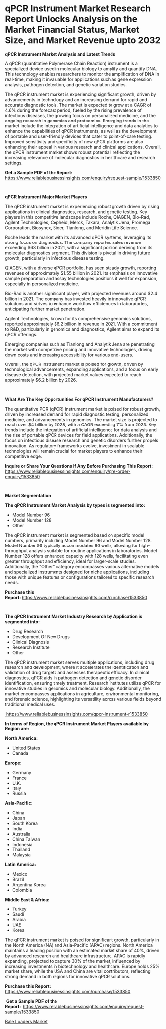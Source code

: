 <p><h1>qPCR Instrument Market Research Report Unlocks Analysis on the Market Financial Status, Market Size, and Market Revenue upto 2032</h1></p><p><strong>qPCR Instrument Market Analysis and Latest Trends</strong></p>
<p><p>A qPCR (quantitative Polymerase Chain Reaction) instrument is a specialized device used in molecular biology to amplify and quantify DNA. This technology enables researchers to monitor the amplification of DNA in real-time, making it invaluable for applications such as gene expression analysis, pathogen detection, and genetic variation studies.</p><p>The qPCR instrument market is experiencing significant growth, driven by advancements in technology and an increasing demand for rapid and accurate diagnostic tools. The market is expected to grow at a CAGR of 4.6% during the forecast period, fueled by the rising prevalence of infectious diseases, the growing focus on personalized medicine, and the ongoing research in genomics and proteomics. Emerging trends in the market include the integration of artificial intelligence and data analytics to enhance the capabilities of qPCR instruments, as well as the development of portable and user-friendly devices that cater to point-of-care testing. Improved sensitivity and specificity of new qPCR platforms are also enhancing their appeal in various research and clinical applications. Overall, the qPCR instrument market shows robust potential, reflecting the increasing relevance of molecular diagnostics in healthcare and research settings.</p></p>
<p><strong>Get a Sample PDF of the Report:&nbsp;</strong> <a href="https://www.reliablebusinessinsights.com/enquiry/request-sample/1533850?utm_campaign=2109&utm_medium=2&utm_source=Github&utm_content=ia&utm_term=17022025&utm_id=qpcr-instrument">https://www.reliablebusinessinsights.com/enquiry/request-sample/1533850</a></p>
<p>&nbsp;</p>
<p><strong>qPCR Instrument Major Market Players</strong></p>
<p><p>The qPCR instrument market is experiencing robust growth driven by rising applications in clinical diagnostics, research, and genetic testing. Key players in this competitive landscape include Roche, QIAGEN, Bio-Rad, Agilent Technologies, Cepheid, Merck, Takara, Analytik Jena, Promega Corporation, Biosynex, Bioer, Tianlong, and Meridin Life Science.</p><p>Roche leads the market with its advanced qPCR systems, leveraging its strong focus on diagnostics. The company reported sales revenue exceeding $63 billion in 2021, with a significant portion deriving from its molecular diagnostics segment. This division is pivotal in driving future growth, particularly in infectious disease testing.</p><p>QIAGEN, with a diverse qPCR portfolio, has seen steady growth, reporting revenues of approximately $1.55 billion in 2021. Its emphasis on innovative sample preparation and assay technologies positions it well for expansion, especially in personalized medicine.</p><p>Bio-Rad is another significant player, with projected revenues around $2.4 billion in 2021. The company has invested heavily in innovative qPCR solutions and strives to enhance workflow efficiencies in laboratories, anticipating further market penetration.</p><p>Agilent Technologies, known for its comprehensive genomics solutions, reported approximately $6.2 billion in revenue in 2021. With a commitment to R&D, particularly in genomics and diagnostics, Agilent aims to expand its qPCR offerings.</p><p>Emerging companies such as Tianlong and Analytik Jena are penetrating the market with competitive pricing and innovative technologies, driving down costs and increasing accessibility for various end-users.</p><p>Overall, the qPCR instrument market is poised for growth, driven by technological advancements, expanding applications, and a focus on early disease detection, with projected market values expected to reach approximately $6.2 billion by 2026.</p></p>
<p>&nbsp;</p>
<p><strong>What Are The Key Opportunities For qPCR Instrument Manufacturers?</strong></p>
<p><p>The quantitative PCR (qPCR) instrument market is poised for robust growth, driven by increased demand for rapid diagnostic testing, personalized medicine, and advancements in genomics. The market size is projected to reach over $4 billion by 2028, with a CAGR exceeding 7% from 2023. Key trends include the integration of artificial intelligence for data analysis and the rise of portable qPCR devices for field applications. Additionally, the focus on infectious disease research and genetic disorders further propels innovation. As regulatory frameworks evolve, investment in scalable technologies will remain crucial for market players to enhance their competitive edge.</p></p>
<p><strong>Inquire or Share Your Questions If Any Before Purchasing This Report:</strong> <a href="https://www.reliablebusinessinsights.com/enquiry/pre-order-enquiry/1533850?utm_campaign=2109&utm_medium=2&utm_source=Github&utm_content=ia&utm_term=17022025&utm_id=qpcr-instrument">https://www.reliablebusinessinsights.com/enquiry/pre-order-enquiry/1533850</a></p>
<p>&nbsp;</p>
<p><strong>Market Segmentation</strong></p>
<p><strong>The qPCR Instrument Market Analysis by types is segmented into:</strong></p>
<p><ul><li>Model Number 96</li><li>Model Number 128</li><li>Other</li></ul></p>
<p><p>The qPCR instrument market is segmented based on specific model numbers, primarily including Model Number 96 and Model Number 128. Model Number 96 typically accommodates 96 wells, allowing for high-throughput analysis suitable for routine applications in laboratories. Model Number 128 offers enhanced capacity with 128 wells, facilitating even greater throughput and efficiency, ideal for larger-scale studies. Additionally, the "Other" category encompasses various alternative models and specialized instruments designed for niche applications, including those with unique features or configurations tailored to specific research needs.</p></p>
<p><strong>Purchase this Report:&nbsp;</strong><a href="https://www.reliablebusinessinsights.com/purchase/1533850?utm_campaign=2109&utm_medium=2&utm_source=Github&utm_content=ia&utm_term=17022025&utm_id=qpcr-instrument">https://www.reliablebusinessinsights.com/purchase/1533850</a></p>
<p>&nbsp;</p>
<p><strong>The qPCR Instrument Market Industry Research by Application is segmented into:</strong></p>
<p><ul><li>Drug Research</li><li>Development Of New Drugs</li><li>Clinical Diagnosis</li><li>Research Institute</li><li>Other</li></ul></p>
<p><p>The qPCR instrument market serves multiple applications, including drug research and development, where it accelerates the identification and validation of drug targets and assesses therapeutic efficacy. In clinical diagnostics, qPCR aids in pathogen detection and genetic disorder identification, ensuring timely treatment. Research institutes utilize qPCR for innovative studies in genomics and molecular biology. Additionally, the market encompasses applications in agriculture, environmental monitoring, and forensic science, highlighting its versatility across various fields beyond traditional medical uses.</p></p>
<p><a href="https://www.reliablebusinessinsights.com/qpcr-instrument-r1533850?utm_campaign=2109&utm_medium=2&utm_source=Github&utm_content=ia&utm_term=17022025&utm_id=qpcr-instrument">&nbsp;https://www.reliablebusinessinsights.com/qpcr-instrument-r1533850</a></p>
<p><strong>In terms of Region, the qPCR Instrument Market Players available by Region are:</strong></p>
<p>
    <p> <strong> North America: </strong>
        <ul>
            <li>United States</li>
            <li>Canada</li>
        </ul>
        </p> 
    <p> <strong> Europe: </strong>
        <ul>
            <li>Germany</li>
            <li>France</li>
            <li>U.K.</li>
            <li>Italy</li>
            <li>Russia</li>
        </ul>
        </p> 
    <p> <strong> Asia-Pacific: </strong>
        <ul>
            <li>China</li>
            <li>Japan</li>
            <li>South Korea</li>
            <li>India</li>
            <li>Australia</li>
            <li>China Taiwan</li>
            <li>Indonesia</li>
            <li>Thailand</li>
            <li>Malaysia</li>
        </ul>
        </p> 
    <p> <strong> Latin America: </strong>
        <ul>
            <li>Mexico</li>
            <li>Brazil</li>
            <li>Argentina Korea</li>
            <li>Colombia</li>
        </ul>
        </p> 
    <p> <strong> Middle East & Africa: </strong>
        <ul>
            <li>Turkey</li>
            <li>Saudi</li>
            <li>Arabia</li>
            <li>UAE</li>
            <li>Korea</li>
        </ul>
    </p>
    </p>
<p><p>The qPCR instrument market is poised for significant growth, particularly in the North America (NA) and Asia-Pacific (APAC) regions. North America maintains a leading position with an estimated market share of 40%, driven by advanced research and healthcare infrastructure. APAC is rapidly expanding, projected to capture 30% of the market, influenced by increasing investments in biotechnology and healthcare. Europe holds 25% market share, while the USA and China are vital contributors, reflecting strong demand in both regions for innovative qPCR solutions.</p></p>
<p><strong>Purchase this Report: </strong><a href="https://www.reliablebusinessinsights.com/purchase/1533850?utm_campaign=2109&utm_medium=2&utm_source=Github&utm_content=ia&utm_term=17022025&utm_id=qpcr-instrument">https://www.reliablebusinessinsights.com/purchase/1533850</a></p>
<p>&nbsp;<strong>Get a Sample PDF of the Report:&nbsp;&nbsp;</strong><a href="https://www.reliablebusinessinsights.com/enquiry/request-sample/1533850?utm_campaign=2109&utm_medium=2&utm_source=Github&utm_content=ia&utm_term=17022025&utm_id=qpcr-instrument">https://www.reliablebusinessinsights.com/enquiry/request-sample/1533850</a></p>
<p><strong></strong></p>
<p><p><a href="https://github.com/MonroeBullock54/Market-Research-Report-List-1/blob/main/bale-loaders-market.md?utm_campaign=2109&utm_medium=2&utm_source=Github&utm_content=ia&utm_term=17022025&utm_id=qpcr-instrument">Bale Loaders Market</a></p></p>